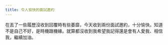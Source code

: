 ```yaml
---
title: 令人愉快的面試邀約
---
```


在丟了一些履歷沒收到回覆時有些萎靡，今天收到兩份面試邀約，十分愉快。知道不是自己不好，是時機跟機緣。就算都沒收到我希望我記得還是會有人愛我、相信我，繼續加油。

